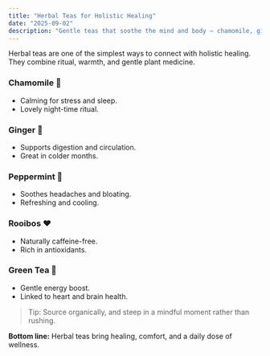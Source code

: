 ```yaml
---
title: "Herbal Teas for Holistic Healing"
date: "2025-09-02"
description: "Gentle teas that soothe the mind and body — chamomile, ginger, peppermint, and more."
---
```


Herbal teas are one of the simplest ways to connect with holistic healing. They combine ritual, warmth, and gentle plant medicine.

### Chamomile 🌼
- Calming for stress and sleep.
- Lovely night-time ritual.

### Ginger 🌿
- Supports digestion and circulation.
- Great in colder months.

### Peppermint 🍃
- Soothes headaches and bloating.
- Refreshing and cooling.

### Rooibos ❤️
- Naturally caffeine-free.
- Rich in antioxidants.

### Green Tea 🍵
- Gentle energy boost.
- Linked to heart and brain health.

> Tip: Source organically, and steep in a mindful moment rather than rushing.

**Bottom line:** Herbal teas bring healing, comfort, and a daily dose of wellness.
